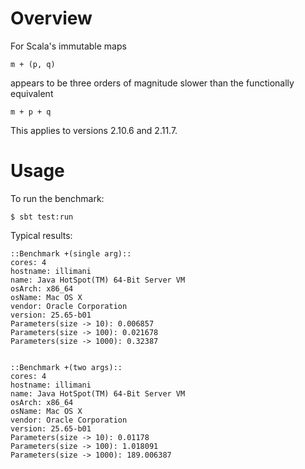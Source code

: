 # Overview

For Scala's immutable maps

    m + (p, q)

appears to be three orders of magnitude slower than the functionally equivalent

    m + p + q

This applies to versions 2.10.6 and 2.11.7.

# Usage

To run the benchmark:

    $ sbt test:run

Typical results:

    ::Benchmark +(single arg)::
    cores: 4
    hostname: illimani
    name: Java HotSpot(TM) 64-Bit Server VM
    osArch: x86_64
    osName: Mac OS X
    vendor: Oracle Corporation
    version: 25.65-b01
    Parameters(size -> 10): 0.006857
    Parameters(size -> 100): 0.021678
    Parameters(size -> 1000): 0.32387


    ::Benchmark +(two args)::
    cores: 4
    hostname: illimani
    name: Java HotSpot(TM) 64-Bit Server VM
    osArch: x86_64
    osName: Mac OS X
    vendor: Oracle Corporation
    version: 25.65-b01
    Parameters(size -> 10): 0.01178
    Parameters(size -> 100): 1.018091
    Parameters(size -> 1000): 189.006387
